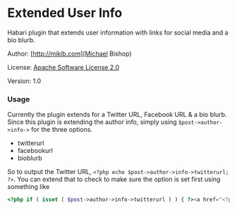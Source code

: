 Extended User Info
==================

Habari plugin that extends user information with links for social media and a bio blurb.

Author: [http://miklb.com](Michael Bishop)

License: [Apache Software License 2.0](http://www.apache.org/licenses/LICENSE-2.0.html)

Version: 1.0

### Usage ###

Currently the plugin extends for a Twitter URL, Facebook URL &amp; a bio blurb. Since this plugin is extending the author info, simply using `$post->author->info->` for the three options. 

* twitterurl
* facebookurl
* bioblurb

So to output the Twitter URL, `<?php echo $post->author->info->twitterurl; ?>`. You can extend that to check to make sure the option is set first using something like 

```php
<?php if ( isset ( $post->author->info->twitterurl ) ) { ?><a href="<?php echo $post->author->info->twitterurl; ?>" title="<?php echo $post->author->displayname; ?>"> Follow On Twitter </a> <?php } ?>
```